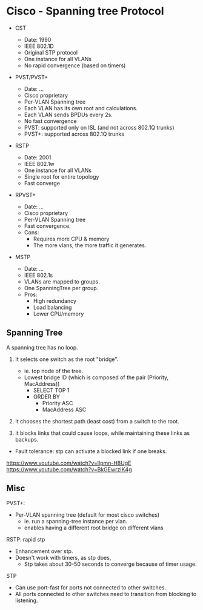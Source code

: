 # Cisco - Spanning tree Protocol

- CST
	+ Date: 1990
	+ IEEE 802.1D
	+ Original STP protocol
	+ One instance for all VLANs
	+ No rapid convergence (based on timers)

- PVST/PVST+
	+ Date: ...
	+ Cisco proprietary
	+ Per-VLAN Spanning tree
	+ Each VLAN has its own root and calculations.
	+ Each VLAN sends BPDUs every 2s.
	+ No fast convergence
	+ PVST: supported only on ISL (and not across 802.1Q trunks)
	+ PVST+: supported across 802.1Q trunks


- RSTP
	+ Date: 2001
	+ IEEE 802.1w
	+ One instance for all VLANs
	+ Single root for entire topology
	+ Fast converge

- RPVST+
	+ Date: ...
	+ Cisco proprietary
	+ Per-VLAN Spanning tree
	+ Fast convergence.
	+ Cons:
		- Requires more CPU & memory
		- The more vlans, the more traffic it generates.

- MSTP
	+ Date: ...
	+ IEEE 802.1s
	+ VLANs are mapped to groups.
	+ One SpanningTree per group.
	+ Pros:
		- High redundancy
		- Load balancing
		- Lower CPU/memory



## Spanning Tree
A spanning tree has no loop.

1. It selects one switch as the root "bridge".
	- ie. top node of the tree.
	- Lowest bridge ID (which is composed of the pair (Priority, MacAddress))
		+ SELECT TOP 1
		+ ORDER BY 
			- Priority ASC
			- MacAddress ASC

2. It chooses the shortest path (least cost) from a switch to the root.

3. It blocks links that could cause loops,
	while maintaining these links as backups.

- Fault tolerance: stp can activate a blocked link if one breaks.


https://www.youtube.com/watch?v=Ilpmn-H8UgE
https://www.youtube.com/watch?v=BkGEwrzIK4g



## Misc
PVST+: 
- Per-VLAN spanning tree (default for most cisco switches)
	+ ie. run a spanning-tree instance per vlan.
	+ enables having a different root bridge on different vlans

RSTP: rapid stp
- Enhancement over stp.
- Doesn't work with timers, as stp does,
	+ Stp takes about 30-50 seconds to converge because of timer usage.

STP
- Can use port-fast for ports not connected to other switches.
- All ports connected to other switches need to transition from blocking to listening.